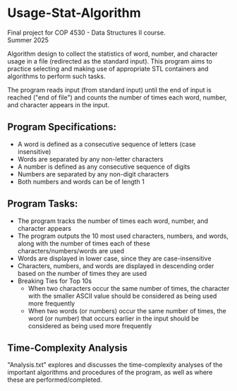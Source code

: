 # Usage-Stat-Algorithm

Final project for COP 4530 - Data Structures II course.  
Summer 2025

Algorithm design to collect the statistics of word, number, and character usage in a file (redirected as the standard input). This program aims to practice selecting and making use of appropriate STL containers and algorithms to perform such tasks.  

The program reads input (from standard input) until the end of input is reached ("end of file") and counts the number of times each word, number, and character appears in the input.  

## Program Specifications:  
- A word is defined as a consecutive sequence of letters (case insensitive)
- Words are separated by any non-letter characters
- A number is defined as any consecutive sequence of digits
- Numbers are separated by any non-digit characters
- Both numbers and words can be of length 1

## Program Tasks:
- The program tracks the number of times each word, number, and character appears
- The program outputs the 10 most used characters, numbers, and words, along with the number of times each of these characters/numbers/words are used
- Words are displayed in lower case, since they are case-insensitive
- Characters, numbers, and words are displayed in descending order based on the number of times they are used
- Breaking Ties for Top 10s
  - When two characters occur the same number of times, the character with the smaller ASCII value should be considered as being used more frequently
  - When two words (or numbers) occur the same number of times, the word (or number) that occurs earlier in the input should be considered as being used more frequently

## Time-Complexity Analysis  
"Analysis.txt" explores and discusses the time-complexity analyses of the important algorithms and procedures of the program, as well as where these are performed/completed.
